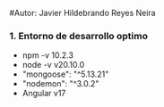 #Autor: Javier Hildebrando Reyes Neira


### 1. Entorno de desarrollo optimo
- npm -v 10.2.3
- node -v v20.10.0
- "mongoose": "^5.13.21"
- "nodemon": "^3.0.2"
- Angular v17
